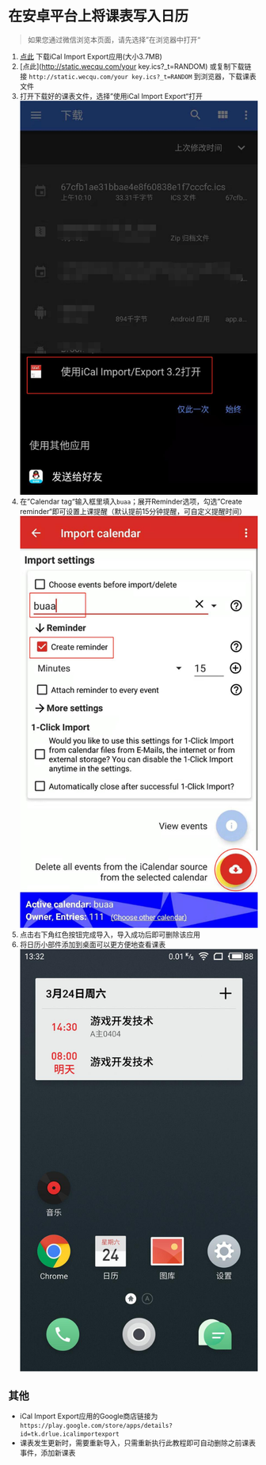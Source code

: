 # 在安卓平台上将课表写入日历
> 如果您通过微信浏览本页面，请先选择”在浏览器中打开“
1. [点此](http://static.wecqu.com/iCal%20Import%20Export%20CalDAV_v3.2v188.apk) 下载iCal Import Export应用(大小3.7MB)
2. [点此](http://static.wecqu.com/your key.ics?_t=RANDOM) 或复制下载链接 `http://static.wecqu.com/your key.ics?_t=RANDOM` 到浏览器，下载课表文件
3. 打开下载好的课表文件，选择”使用iCal Import Export“打开
![](./static/img/android_1.jpg)
4. 在”Calendar tag“输入框里填入`buaa`；展开Reminder选项，勾选”Create reminder“即可设置上课提醒（默认提前15分钟提醒，可自定义提醒时间）
![](./static/img/android_2.jpg)
5. 点击右下角红色按钮完成导入，导入成功后即可删除该应用
6. 将日历小部件添加到桌面可以更方便地查看课表
![](./static/img/android_3.jpg)

## 其他
 - iCal Import Export应用的Google商店链接为`https://play.google.com/store/apps/details?id=tk.drlue.icalimportexport`
 - 课表发生更新时，需要重新导入，只需重新执行此教程即可自动删除之前课表事件，添加新课表
